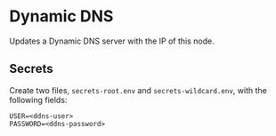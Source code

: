 # Dynamic DNS
Updates a Dynamic DNS server with the IP of this node.

## Secrets
Create two files, `secrets-root.env` and `secrets-wildcard.env`, with the following fields:
```
USER=<ddns-user>
PASSWORD=<ddns-password>
```

